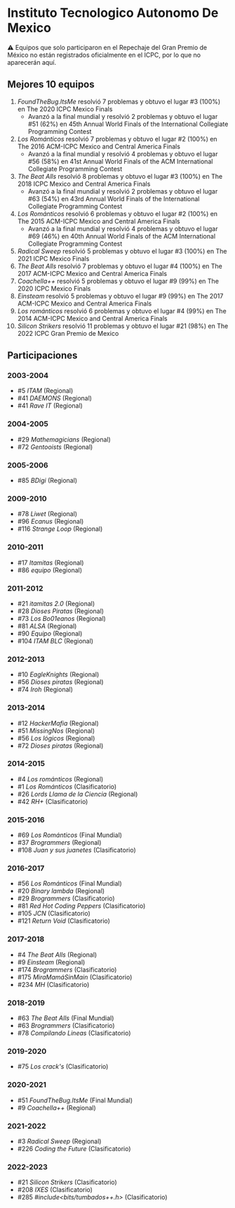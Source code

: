 # Instituto Tecnologico Autonomo De Mexico

:warning: Equipos que solo participaron en el Repechaje del Gran Premio de México no están registrados oficialmente en el ICPC, por lo que no aparecerán aquí.

## Mejores 10 equipos

1. _FoundTheBug.ItsMe_ resolvió 7 problemas y obtuvo el lugar #3 (100%) en The 2020 ICPC Mexico Finals
    - Avanzó a la final mundial y resolvió 2 problemas y obtuvo el lugar #51 (62%) en 45th Annual World Finals of the International Collegiate Programming Contest
1. _Los Románticos_ resolvió 7 problemas y obtuvo el lugar #2 (100%) en The 2016 ACM-ICPC Mexico and Central America Finals
    - Avanzó a la final mundial y resolvió 4 problemas y obtuvo el lugar #56 (58%) en 41st Annual World Finals of the ACM International Collegiate Programming Contest
1. _The Beat Alls_ resolvió 8 problemas y obtuvo el lugar #3 (100%) en The 2018 ICPC Mexico and Central America Finals
    - Avanzó a la final mundial y resolvió 2 problemas y obtuvo el lugar #63 (54%) en 43rd Annual World Finals of the International Collegiate Programming Contest
1. _Los Románticos_ resolvió 6 problemas y obtuvo el lugar #2 (100%) en The 2015 ACM-ICPC Mexico and Central America Finals
    - Avanzó a la final mundial y resolvió 4 problemas y obtuvo el lugar #69 (46%) en 40th Annual World Finals of the ACM International Collegiate Programming Contest
1. _Radical Sweep_ resolvió 5 problemas y obtuvo el lugar #3 (100%) en The 2021 ICPC Mexico Finals
1. _The Beat Alls_ resolvió 7 problemas y obtuvo el lugar #4 (100%) en The 2017 ACM-ICPC Mexico and Central America Finals
1. _Coachella++_ resolvió 5 problemas y obtuvo el lugar #9 (99%) en The 2020 ICPC Mexico Finals
1. _Einsteam_ resolvió 5 problemas y obtuvo el lugar #9 (99%) en The 2017 ACM-ICPC Mexico and Central America Finals
1. _Los románticos_ resolvió 6 problemas y obtuvo el lugar #4 (99%) en The 2014 ACM-ICPC Mexico and Central America Finals
1. _Silicon Strikers_ resolvió 11 problemas y obtuvo el lugar #21 (98%) en The 2022 ICPC Gran Premio de Mexico

## Participaciones

### 2003-2004

- #5 _ITAM_ (Regional)
- #41 _DAEMONS_ (Regional)
- #41 _Rave IT_ (Regional)

### 2004-2005

- #29 _Mathemagicians_ (Regional)
- #72 _Gentooists_ (Regional)

### 2005-2006

- #85 _BDigi_ (Regional)

### 2009-2010

- #78 _Liwet_ (Regional)
- #96 _Ecanus_ (Regional)
- #116 _Strange Loop_ (Regional)

### 2010-2011

- #17 _Itamitas_ (Regional)
- #86 _equipo<T>_ (Regional)

### 2011-2012

- #21 _itamitas 2.0_ (Regional)
- #28 _Dioses Piratas_ (Regional)
- #73 _Los Bo01eanos_ (Regional)
- #81 _ALSA_ (Regional)
- #90 _Equipo<T>_ (Regional)
- #104 _ITAM BLC_ (Regional)

### 2012-2013

- #10 _EagleKnights_ (Regional)
- #56 _Dioses piratas_ (Regional)
- #74 _Iroh_ (Regional)

### 2013-2014

- #12 _HackerMafia_ (Regional)
- #51 _MissingNos_ (Regional)
- #56 _Los lógicos_ (Regional)
- #72 _Dioses piratas_ (Regional)

### 2014-2015

- #4 _Los románticos_ (Regional)
- #1 _Los Románticos_ (Clasificatorio)
- #26 _Lords Llama de la Ciencia_ (Regional)
- #42 _RH+_ (Clasificatorio)

### 2015-2016

- #69 _Los Románticos_ (Final Mundial)
- #37 _Brogrammers_ (Regional)
- #108 _Juan y sus juanetes_ (Clasificatorio)

### 2016-2017

- #56 _Los Románticos_ (Final Mundial)
- #20 _Binary lambda_ (Regional)
- #29 _Brogrammers_ (Clasificatorio)
- #81 _Red Hot Coding Peppers_ (Clasificatorio)
- #105 _JCN_ (Clasificatorio)
- #121 _Return Void_ (Clasificatorio)

### 2017-2018

- #4 _The Beat Alls_ (Regional)
- #9 _Einsteam_ (Regional)
- #174 _Brogrammers_ (Clasificatorio)
- #175 _MiraMamáSinMain_ (Clasificatorio)
- #234 _MH_ (Clasificatorio)

### 2018-2019

- #63 _The Beat Alls_ (Final Mundial)
- #63 _Brogrammers_ (Clasificatorio)
- #78 _Compilando Lineas_ (Clasificatorio)

### 2019-2020

- #75 _Los crack's_ (Clasificatorio)

### 2020-2021

- #51 _FoundTheBug.ItsMe_ (Final Mundial)
- #9 _Coachella++_ (Regional)

### 2021-2022

- #3 _Radical Sweep_ (Regional)
- #226 _Coding the Future_ (Clasificatorio)

### 2022-2023

- #21 _Silicon Strikers_ (Clasificatorio)
- #208 _IXES_ (Clasificatorio)
- #285 _#include<bits/tumbados++.h>_ (Clasificatorio)



